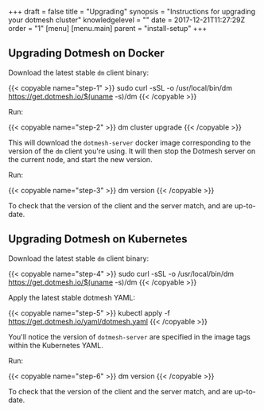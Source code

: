 +++
draft = false
title = "Upgrading"
synopsis = "Instructions for upgrading your dotmesh cluster"
knowledgelevel = ""
date = 2017-12-21T11:27:29Z
order = "1"
[menu]
  [menu.main]
    parent = "install-setup"
+++

## Upgrading Dotmesh on Docker

Download the latest stable `dm` client binary:

{{< copyable name="step-1" >}}
sudo curl -sSL -o /usr/local/bin/dm \
    https://get.dotmesh.io/$(uname -s)/dm
{{< /copyable >}}

Run:

{{< copyable name="step-2" >}}
dm cluster upgrade
{{< /copyable >}}

This will download the `dotmesh-server` docker image corresponding to the version of the `dm` client you're using.
It will then stop the Dotmesh server on the current node, and start the new version.

Run:

{{< copyable name="step-3" >}}
dm version
{{< /copyable >}}

To check that the version of the client and the server match, and are up-to-date.

## Upgrading Dotmesh on Kubernetes

Download the latest stable `dm` client binary:

{{< copyable name="step-4" >}}
sudo curl -sSL -o /usr/local/bin/dm \
    https://get.dotmesh.io/$(uname -s)/dm
{{< /copyable >}}

Apply the latest stable dotmesh YAML:

{{< copyable name="step-5" >}}
kubectl apply -f https://get.dotmesh.io/yaml/dotmesh.yaml
{{< /copyable >}}

You'll notice the version of `dotmesh-server` are specified in the image tags within the Kubernetes YAML.

Run:

{{< copyable name="step-6" >}}
dm version
{{< /copyable >}}

To check that the version of the client and the server match, and are up-to-date.
